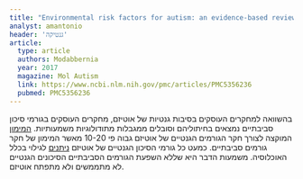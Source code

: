 ```yaml
---
title: "Environmental risk factors for autism: an evidence-based review of systematic reviews and meta-analyses"
analyst: amantonio
header: 'גנטיקה'
article:
  type: article
  authors: Modabbernia
  year: 2017
  magazine: Mol Autism
  link: https://www.ncbi.nlm.nih.gov/pmc/articles/PMC5356236
  pubmed: PMC5356236
---
```


בהשוואה למחקרים העוסקים בסיבות גנטיות של אוטיזם, מחקרים העוסקים בגורמי סיכון סביבתיים נמצאים בחיתוליהם וסובלים ממגבלות מתודולוגיות משמעותיות.
[המימון](https://www.ucdmc.ucdavis.edu/welcome/features/20090218_autism_environment) המוקצה לצורך חקר הגורמים הגנטיים של אוטיזם גבוה פי 10-20 מאשר המימון של חקר גורמים סביבתיים.
כמעט כל גורמי הסיכון הגנטיים של אוטיזם [ניתנים](https://www.ncbi.nlm.nih.gov/pmc/articles/PMC4986048) לגילוי בכלל האוכלוסיה. משמעות הדבר היא שללא השפעת הגורמים הסביבתיים הסיכונים הגנטיים לא מתממשים ולא מתפתח אוטיזם.
